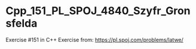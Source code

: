 # Cpp_151_PL_SPOJ_4840_Szyfr_Gronsfelda
Exercise #151 in C++
Exercise from:
https://pl.spoj.com/problems/latwe/
